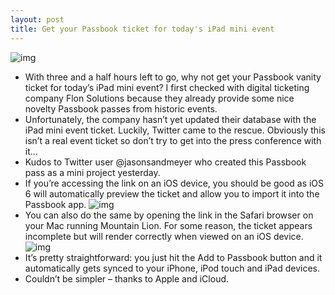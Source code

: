 ```yaml
---
layout: post
title: Get your Passbook ticket for today's iPad mini event
---
```

![img](http://media.idownloadblog.com/wp-content/uploads/2012/10/iOS-Passbook-icon-small.jpg)
* With three and a half hours left to go, why not get your Passbook vanity ticket for today’s iPad mini event? I first checked with digital ticketing company Flon Solutions because they already provide some nice novelty Passbook passes from historic events.
* Unfortunately, the company hasn’t yet updated their database with the iPad mini event ticket. Luckily, Twitter came to the rescue. Obviously this isn’t a real event ticket so don’t try to get into the press conference with it…
* Kudos to Twitter user @jasonsandmeyer who created this Passbook pass as a mini project yesterday.
* If you’re accessing the link on an iOS device, you should be good as iOS 6 will automatically preview the ticket and allow you to import it into the Passbook app.
![img](http://media.idownloadblog.com/wp-content/uploads/2012/10/iPad-mini-event-Passbook-ticket.jpg)
* You can also do the same by opening the link in the Safari browser on your Mac running Mountain Lion. For some reason, the ticket appears incomplete but will render correctly when viewed on an iOS device.
![img](http://media.idownloadblog.com/wp-content/uploads/2012/10/iPad-mini-event-Passbook-ticket-on-Mountain-Lion.png)
* It’s pretty straightforward: you just hit the Add to Passbook button and it automatically gets synced to your iPhone, iPod touch and iPad devices.
* Couldn’t be simpler – thanks to Apple and iCloud.

